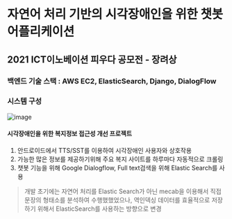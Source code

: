 # 자연어 처리 기반의 시각장애인을 위한 챗봇 어플리케이션
## 2021 ICT이노베이션 피우다 공모전 - 장려상

### 백엔드 기술 스택 : AWS EC2, ElasticSearch, Django, DialogFlow

### 시스템 구성
![image](https://user-images.githubusercontent.com/64186072/169105532-9bd70abc-a546-4fd1-81aa-9e1b6538500e.png)

#### 시각장애인을 위한 복지정보 접근성 개선 프로젝트

1. 안드로이드에서 TTS/SST를 이용하여 시각장애인 사용자와 상호작용
2. 가능한 많은 정보를 제공하기위해 주요 복지 사이트를 하루마다 자동적으로 크롤링
3. 챗봇 기능을 위해 Google Dialogflow, Full text검색을 위해 Elastic Search를 사용  

> 개발 초기에는 자연어 처리를 Elastic Search가 아닌 mecab을 이용해서 직접 문장의 형태소를 분석하여 수행했했었으나, 역인덱싱 데이터를 효율적으로 저장하기 위해서 ElasticSearch를 사용하는 방향으로 변경

